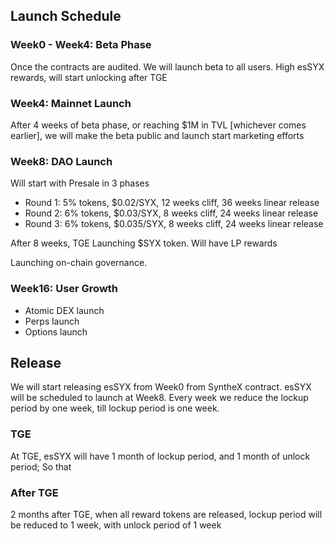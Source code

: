 
## Launch Schedule

### Week0 - Week4: Beta Phase

Once the contracts are audited. We will launch beta to all users. High esSYX rewards, will start unlocking after TGE

### Week4: Mainnet Launch

After 4 weeks of beta phase, or reaching $1M in TVL [whichever comes earlier], we will make the beta public and launch start marketing efforts

### Week8: DAO Launch

Will start with Presale in 3 phases
- Round 1: 5% tokens, $0.02/SYX, 12 weeks cliff, 36 weeks linear release
- Round 2: 6% tokens, $0.03/SYX, 8 weeks cliff, 24 weeks linear release
- Round 3: 6% tokens, $0.035/SYX, 8 weeks cliff, 24 weeks linear release

After 8 weeks, TGE Launching $SYX token. Will have LP rewards

Launching on-chain governance.

### Week16: User Growth

- Atomic DEX launch
- Perps launch
- Options launch

## Release

We will start releasing esSYX from Week0 from SyntheX contract. esSYX will be scheduled to launch at Week8. Every week we reduce the lockup period by one week, till lockup period is one week.

### TGE

At TGE, esSYX will have 1 month of lockup period, and 1 month of unlock period; So that 

### After TGE

2 months after TGE, when all reward tokens are released, lockup period will be reduced to 1 week, with unlock period of 1 week